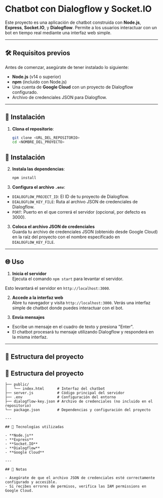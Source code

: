 # Chatbot con Dialogflow y Socket.IO

Este proyecto es una aplicación de chatbot construida con **Node.js**, **Express**, **Socket.IO**, y **Dialogflow**. Permite a los usuarios interactuar con un bot en tiempo real mediante una interfaz web simple.

---

## 🛠 Requisitos previos

Antes de comenzar, asegúrate de tener instalado lo siguiente:

- **Node.js** (v14 o superior)
- **npm** (incluido con Node.js)
- Una cuenta de **Google Cloud** con un proyecto de Dialogflow configurado.
- Archivo de credenciales JSON para Dialogflow.

---

## 🚀 Instalación

1. **Clona el repositorio**:
   ```bash
   git clone <URL_DEL_REPOSITORIO>
   cd <NOMBRE_DEL_PROYECTO>
   ```

## 🚀 Instalación

2. **Instala las dependencias**:
   ```bash
   npm install
   ```

3. **Configura el archivo `.env`**:

- `DIALOGFLOW_PROJECT_ID`: El ID de tu proyecto de Dialogflow.  
- `DIALOGFLOW_KEY_FILE`: Ruta al archivo JSON de credenciales de Dialogflow.  
- `PORT`: Puerto en el que correrá el servidor (opcional, por defecto es 3000).  

3. **Coloca el archivo JSON de credenciales**  
Guarda tu archivo de credenciales JSON (obtenido desde Google Cloud) en la raíz del proyecto con el nombre especificado en `DIALOGFLOW_KEY_FILE`.  

---

## 🌐 Uso

1. **Inicia el servidor**  
Ejecuta el comando `npm start` para levantar el servidor.  

Esto levantará el servidor en `http://localhost:3000`.  

2. **Accede a la interfaz web**  
Abre tu navegador y visita `http://localhost:3000`. Verás una interfaz simple de chatbot donde puedes interactuar con el bot.  

3. **Envía mensajes**  
- Escribe un mensaje en el cuadro de texto y presiona "Enter".  
- El chatbot procesará tu mensaje utilizando Dialogflow y responderá en la misma interfaz.  

---

## 📂 Estructura del proyecto

## 📂 Estructura del proyecto

```plaintext
├── public/
│   └── index.html      # Interfaz del chatbot
├── server.js           # Código principal del servidor
├── .env                # Configuración del entorno
├── dialogflow-key.json # Archivo de credenciales (no incluido en el repositorio)
└── package.json        # Dependencias y configuración del proyecto

---

## 🧩 Tecnologías utilizadas

- **Node.js**  
- **Express**  
- **Socket.IO**  
- **Dialogflow**  
- **Google Cloud**  

---

## 📝 Notas

- Asegúrate de que el archivo JSON de credenciales esté correctamente configurado y accesible.  
- Si recibes errores de permisos, verifica las IAM permissions en Google Cloud.  

